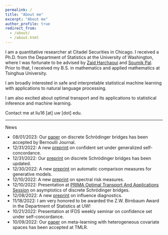 ```yaml
---
permalink: /
title: "About me"
excerpt: "About me"
author_profile: true
redirect_from:
  - /about/
  - /about.html
---
```


I am a quantitative researcher at Citadel Securities in Chicago.
I received a Ph.D. from the Department of Statistics at the University of Washington, where I was fortunate to be advised by [Zaid Harchaoui](http://faculty.washington.edu/zaid/) and [Soumik Pal](https://sites.math.washington.edu/~soumik/).
Prior to that, I received my B.S. in mathematics and applied mathematics at Tsinghua University.  

I am broadly interested in safe and interpretable statistical machine learning with applications to natural language processing.
<!-- In particular, I have been working on developing automatic change detection algorithms to monitor learning machines. -->
I am also excited about optimal transport and its applications to statistical inference and machine learning.  
<!-- I have been working on safe statistical machine learning by developing automatic change detection method for machine learning algorithms to monitor their behavior. -->

Contact me at liu16 [at] uw [dot] edu.  

---  
News
* 08/01/2023: Our [paper](https://arxiv.org/abs/2011.08963) on discrete Schrödinger bridges has been accepted by Bernoulli Journal.
* 12/31/2022: A new [preprint](https://arxiv.org/abs/2301.00260) on confident set under generalized self-concordance.
* 12/31/2022: Our [preprint](https://arxiv.org/abs/2011.08963) on discrete Schrödinger bridges has been updated.
* 12/30/2022: A new [preprint](https://arxiv.org/abs/2212.14578) on automatic comparison measures for generative models.
* 12/10/2022: A new [preprint](https://arxiv.org/abs/2212.05149) on spectral risk measures.
* 12/10/2022: Presentation at [PRIMA Optimal Transport And Applications Session](https://prima2022.primamath.org/sessions/optimal-transport-and-applications/) on asymptotics of discrete Schrödinger bridges.
* 12/08/2022: A new [preprint](http://arxiv.org/abs/2212.04014) on influence diagnostics.
* 11/18/2022: I am very honored to be awarded the Z.W. Birnbaum Award in the Department of Statistics at UW!
* 10/21/2022: Presentation at IFDS weekly seminar on confidence set under self-concordance.
* 10/09/2022: Our [paper](https://arxiv.org/abs/2202.01940) on meta-learning with heterogeneous covariate spaces has been accepted at TMLR.
